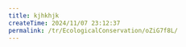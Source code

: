 ```yaml
---
title: kjhkhjk
createTime: 2024/11/07 23:12:37
permalink: /tr/EcologicalConservation/oZiG7f8L/
---
```

